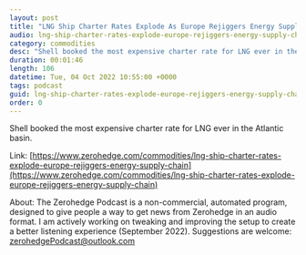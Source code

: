 ```yaml
---
layout: post
title: "LNG Ship Charter Rates Explode As Europe Rejiggers Energy Supply Chain"
audio: lng-ship-charter-rates-explode-europe-rejiggers-energy-supply-chain-0
category: commodities
desc: "Shell booked the most expensive charter rate for LNG ever in the Atlantic basin. "
duration: 00:01:46
length: 106
datetime: Tue, 04 Oct 2022 10:55:00 +0000
tags: podcast
guid: lng-ship-charter-rates-explode-europe-rejiggers-energy-supply-chain-0
order: 0
---
```

Shell booked the most expensive charter rate for LNG ever in the Atlantic basin. 

Link: [https://www.zerohedge.com/commodities/lng-ship-charter-rates-explode-europe-rejiggers-energy-supply-chain](https://www.zerohedge.com/commodities/lng-ship-charter-rates-explode-europe-rejiggers-energy-supply-chain)

About: The Zerohedge Podcast is a non-commercial, automated program, designed to give people a way to get news from Zerohedge in an audio format.  I am actively working on tweaking and improving the setup to create a better listening experience (September 2022).  Suggestions are welcome: [zerohedgePodcast@outlook.com](mailto:zerohedgePodcast@outlook.com)
